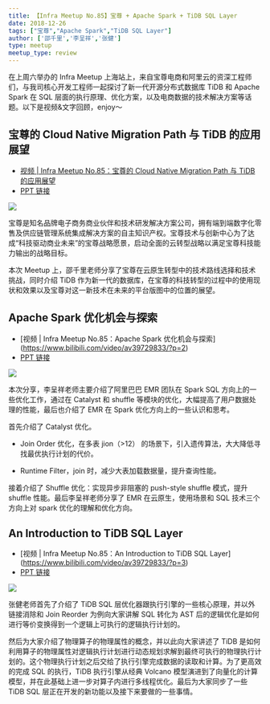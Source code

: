 ```yaml
---
title: 【Infra Meetup No.85】宝尊 + Apache Spark + TiDB SQL Layer
date: 2018-12-26
tags: ["宝尊","Apache Spark","TiDB SQL Layer"]
author: ['邵千里','李呈祥','张健']
type: meetup
meetup_type: review
---
```



在上周六举办的 Infra Meetup 上海站上，来自宝尊电商和阿里云的资深工程师们，与我司核心开发工程师一起探讨了新一代开源分布式数据库 TiDB 和 Apache Spark 在 SQL 层面的执行原理、优化方案，以及电商数据的技术解决方案等话题。以下是视频&文字回顾，enjoy～

## 宝尊的 Cloud Native Migration Path 与 TiDB 的应用展望

- [视频 | Infra Meetup No.85：宝尊的 Cloud Native Migration Path 与 TiDB 的应用展望](https://www.bilibili.com/video/av39729833/?p=1)
- [PPT 链接](https://eyun.baidu.com/s/3smsWbEl)

![](https://upload-images.jianshu.io/upload_images/542677-d043ad60f6c8020f.jpeg?imageMogr2/auto-orient/strip%7CimageView2/2/w/1240)

宝尊是知名品牌电子商务商业伙伴和技术研发解决方案公司，拥有端到端数字化零售及供应链管理系统集成解决方案的自主知识产权。宝尊技术与创新中心为了达成“科技驱动商业未来”的宝尊战略愿景，启动全面的云转型战略以满足宝尊科技能力输出的战略目标。

本次 Meetup 上，邵千里老师分享了宝尊在云原生转型中的技术路线选择和技术挑战，同时介绍 TiDB 作为新一代的数据库，在宝尊的科技转型的过程中的使用现状和效果以及宝尊对这一新技术在未来的平台版图中的位置的展望。

## Apache Spark 优化机会与探索

- [视频 | Infra Meetup No.85：Apache Spark 优化机会与探索]
(https://www.bilibili.com/video/av39729833/?p=2)
- [PPT 链接](https://eyun.baidu.com/s/3smsWbEl)

![](https://upload-images.jianshu.io/upload_images/542677-f960798437dd6344.jpeg?imageMogr2/auto-orient/strip%7CimageView2/2/w/1240)


本次分享，李呈祥老师主要介绍了阿里巴巴 EMR 团队在 Spark SQL 方向上的一些优化工作，通过在 Catalyst 和 shuffle 等模块的优化，大幅提高了用户数据处理的性能，最后也介绍了 EMR 在 Spark 优化方向上的一些认识和思考。

首先介绍了 Catalyst 优化。

*   Join Order 优化，在多表 jion（>12） 的场景下，引入遗传算法，大大降低寻找最优执行计划的代价。

*   Runtime Filter，join 时，减少大表加载数据量，提升查询性能。

接着介绍了 Shuffle 优化：实现异步非阻塞的 push-style shuffle 模式，提升 shuffle 性能。最后李呈祥老师分享了 EMR 在云原生，使用场景和 SQL 技术三个方向上对 spark 优化的理解和优化方向。

## An Introduction to TiDB SQL Layer

- [视频 | Infra Meetup No.85：An Introduction to TiDB SQL Layer]
(https://www.bilibili.com/video/av39729833/?p=3)
- [PPT 链接](https://eyun.baidu.com/s/3smsWbEl)

![](https://upload-images.jianshu.io/upload_images/542677-badae607d86cacc0.jpeg?imageMogr2/auto-orient/strip%7CimageView2/2/w/1240)

张健老师首先了介绍了 TiDB SQL 层优化器跟执行引擎的一些核心原理，并以外链接消除和 Join Reorder 为例向大家讲解 SQL 转化为 AST 后的逻辑优化是如何进行等价变换得到一个逻辑上可执行的逻辑执行计划的。

然后为大家介绍了物理算子的物理属性的概念，并以此向大家讲述了 TiDB 是如何利用算子的物理属性对逻辑执行计划进行动态规划求解到最终可执行的物理执行计划的。这个物理执行计划之后交给了执行引擎完成数据的读取和计算。为了更高效的完成 SQL 的执行，TiDB 执行引擎从经典 Volcano 模型演进到了向量化的计算模型，并在此基础上进一步对算子内进行多线程优化。最后为大家同步了一些 TiDB SQL 层正在开发的新功能以及接下来要做的一些事情。






